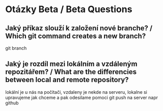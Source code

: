 # Otázky Beta / Beta Questions

## Jaký příkaz slouží k založení nové branche? / Which git command creates a new branch?
  git branch <jmeno> 

## Jaký je rozdíl mezi lokálním a vzdáleným repozitářem? / What are the differencies between local and remote repository?
  lokální je u nás na počítači, vzdaleny je nekde na serveru, lokalne si upravujeme jak chceme a pak odesilame pomoci git push na server napr github
